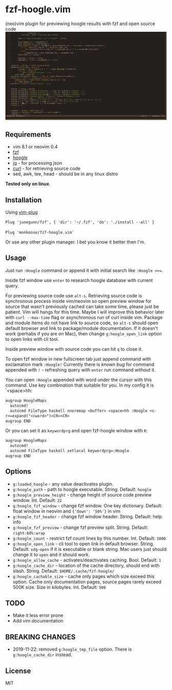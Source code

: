 # fzf-hoogle.vim

(neo)vim plugin for previewing hoogle results with fzf and open source code
![fzf-hoogle.vim in action](https://github.com/monkoose/fzf-hoogle-images/blob/master/fzf-hoogle-action.gif?raw=true)

## Requirements

 - vim 8.1 or neovim 0.4
 - [fzf](https://github.com/stedolan/jq)
 - [hoogle](https://github.com/ndmitchell/hoogle)
 - [jq](https://github.com/stedolan/jq) - for processing json
 - [curl](https://github.com/curl/curl) - for retrieving source code
 - sed, awk, tee, head - should be in any linux distro
 
**Tested only on linux**.

## Installation

Using [vim-plug](https://github.com/junegunn/vim-plug)
```
Plug 'junegunn/fzf', { 'dir': '~/.fzf', 'do': './install --all' }

Plug 'monkoose/fzf-hoogle.vim'
```
Or use any other plugin manager. I bet you know it better then I'm.

## Usage

Just run `:Hoogle` command or append it with initial search like `:Hoogle >>=`.

Inside fzf window use `enter` to research hoogle database with current query.

For previewing source code use `alt-s`. Retrieving source code is synchronous process inside
vim/neovim so open preview window for source that wasn't previously cached can take some time,
please just be patient. Vim will hangs for this time. Maybe I will improve this behavior later with
`curl --max-time` flag or asynchronous run of curl inside vim.
Package and module items do not have link to source code, so `alt-s` should open default browser
and link to package/module documentation. If it doesn't work (perhabs if you are on Mac), then
change `g:hoogle_open_link` option to open links with cli tool.

Inside preview window with source code you can hit `q` to close it.

To open fzf window in new fullscreen tab just append command with exclamation mark `:Hoogle!`
Currently there is *known bug* for command appended with `!`  - refreshing query with `enter` run
command without it.

You can open `:Hoogle` appended with word under the cursor with this command. Use key combination that
suitable for you. In my config it is `\<space\>hh:
```
augroup HoogleMaps
  autocmd!
  autocmd FileType haskell nnoremap <buffer> <space>hh :Hoogle <c-r>=expand("<cword>")<CR><CR>
augroup END
```
Or you can set it as `keywordprg` and open fzf-hoogle window with `K`:
```
augroup HoogleMaps
  autocmd!
  autocmd FileType haskell setlocal keywordprg=:Hoogle
augroup END
```

## Options

 - `g:loaded_hoogle` - any value deactivates plugin.
 - `g:hoogle_path` - path to hoogle executable. String. Default: `hoogle`
 - `g:hoogle_preview_height` - change height of source code preview window. Int. Default: `22`
 - `g:hoogle_fzf_window` - change fzf window. One key dictionary. Default: float window in neovim and `{'down': '50%'}` in vim
 - `g:hoogle_fzf_header` - change fzf window header. String. Default: help info
 - `g:hoogle_fzf_preview` - change fzf preview split. String. Default: `right:60%:wrap`
 - `g:hoogle_count` - restrict fzf count lines by this number. Int. Default: `1000`
 - `g:hoogle_open_link` - cli tool to open link in default browser. String. Default: `xdg-open` if
   it is executable or blank string. Mac users just should change it to `open` and it should work.
 - `g:hoogle_allow_cache` - activates/deactivates caching. Bool. Default: `1`
 - `g:hoogle_cache_dir` - location of the cache directory, should end with slash. String. Default: `$HOME/.cache/fzf-hoogle/`
 - `g:hoogle_cachable_size` - cache only pages which size exceed this option. Cache only
   documentation pages, source pages rarely exceed 500K size. Size in kilobytes.
   Int. Default: `500`


## TODO

 - Make it less error prone
 - Add vim documentation

## BREAKING CHANGES
  - 2019-11-22: removed `g:hoogle_tmp_file` option. There is `g:hoogle_cache_dir` instead.

## License
MIT
